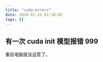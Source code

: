 ```yaml
---
title: "cuda-errors"
date: 2024-01-15 01:10:05
tags: []
---
```

## 有一次 cuda init 模型报错 999

重启电脑就没这茬了。


